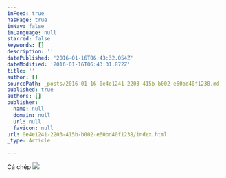 ```yaml
---
inFeed: true
hasPage: true
inNav: false
inLanguage: null
starred: false
keywords: []
description: ''
datePublished: '2016-01-16T06:43:32.054Z'
dateModified: '2016-01-16T06:43:31.872Z'
title: ''
author: []
sourcePath: _posts/2016-01-16-0e4e1241-2203-415b-b002-e60bd40f1238.md
published: true
authors: []
publisher:
  name: null
  domain: null
  url: null
  favicon: null
url: 0e4e1241-2203-415b-b002-e60bd40f1238/index.html
_type: Article

---
```

Cá chép
![](https://the-grid-user-content.s3-us-west-2.amazonaws.com/59c4094c-2436-449d-b402-2ea6bb02a373.jpg)